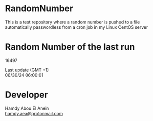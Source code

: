 # RandomNumber    
This is a test repository where a random number is pushed to a file automatically passwordless from a cron job in my Linux CentOS server    
# Random Number of the last run   
16497
      
Last update (GMT +1)    
06/30/24 06:00:01
# Developer    
Hamdy Abou El Anein   
hamdy.aea@protonmail.com
